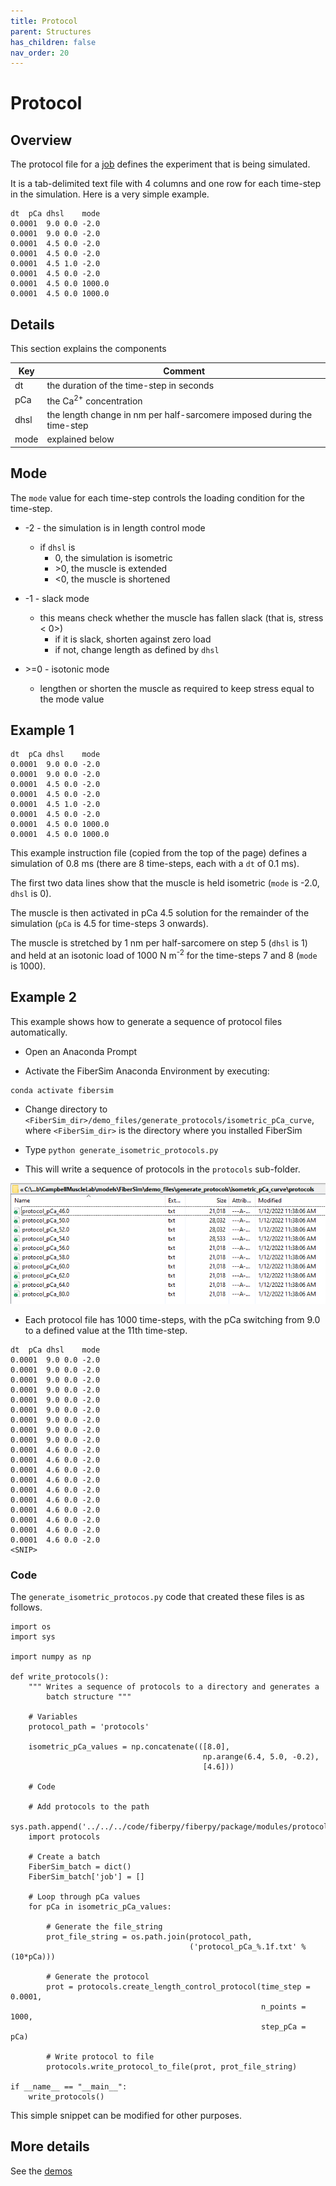 ```yaml
---
title: Protocol
parent: Structures
has_children: false
nav_order: 20
---
```


# Protocol

## Overview

The protocol file for a [job](../job/job.html) defines the experiment that is being simulated.

It is a tab-delimited text file with 4 columns and one row for each time-step in the simulation. Here is a very simple example.

````
dt	pCa	dhsl	mode
0.0001	9.0	0.0	-2.0
0.0001	9.0	0.0	-2.0
0.0001	4.5	0.0	-2.0
0.0001	4.5	0.0	-2.0
0.0001	4.5	1.0	-2.0
0.0001	4.5	0.0	-2.0
0.0001	4.5	0.0	1000.0
0.0001	4.5	0.0	1000.0
````

## Details

This section explains the components

| Key | Comment |
| ---- | ---- |
| dt | the duration of the time-step in seconds |
| pCa | the Ca<sup>2+</sup> concentration |
| dhsl | the length change in nm per half-sarcomere imposed during the time-step |
| mode | explained below |

## Mode

The `mode` value for each time-step controls the loading condition for the time-step.

+ -2 - the simulation is in length control mode
  + if `dhsl` is
    + 0, the simulation is isometric
    + \>0, the muscle is extended
    + \<0, the muscle is shortened

+ -1 - slack mode
  + this means check whether the muscle has fallen slack (that is, stress \< 0>)
    + if it is slack, shorten against zero load
    + if not, change length as defined by `dhsl`

+ \>=0 - isotonic mode
  + lengthen or shorten the muscle as required to keep stress equal to the mode value

## Example 1

````
dt	pCa	dhsl	mode
0.0001	9.0	0.0	-2.0
0.0001	9.0	0.0	-2.0
0.0001	4.5	0.0	-2.0
0.0001	4.5	0.0	-2.0
0.0001	4.5	1.0	-2.0
0.0001	4.5	0.0	-2.0
0.0001	4.5	0.0	1000.0
0.0001	4.5	0.0	1000.0
````

This example instruction file (copied from the top of the page) defines a simulation of 0.8 ms (there are 8 time-steps, each with a `dt` of 0.1 ms).

The first two data lines show that the muscle is held isometric (`mode` is -2.0, `dhsl` is 0).

The muscle is then activated in pCa 4.5 solution for the remainder of the simulation (`pCa` is 4.5 for time-steps 3 onwards).

The muscle is stretched by 1 nm per half-sarcomere on step 5 (`dhsl` is 1) and held at an isotonic load of 1000 N m<sup>-2</sup> for the time-steps 7 and 8 (`mode` is 1000).

## Example 2

This example shows how to generate a sequence of protocol files automatically.

+ Open an Anaconda Prompt

+ Activate the FiberSim Anaconda Environment by executing:
```
conda activate fibersim
```

+ Change directory to `<FiberSim_dir>/demo_files/generate_protocols/isometric_pCa_curve`, where `<FiberSim_dir>` is the directory where you installed FiberSim

+ Type `python generate_isometric_protocols.py`

+ This will write a sequence of protocols in the `protocols` sub-folder.

<img src="isometric_protocols.png">

+ Each protocol file has 1000 time-steps, with the pCa switching from 9.0 to a defined value at the 11th time-step.

````
dt	pCa	dhsl	mode
0.0001	9.0	0.0	-2.0
0.0001	9.0	0.0	-2.0
0.0001	9.0	0.0	-2.0
0.0001	9.0	0.0	-2.0
0.0001	9.0	0.0	-2.0
0.0001	9.0	0.0	-2.0
0.0001	9.0	0.0	-2.0
0.0001	9.0	0.0	-2.0
0.0001	9.0	0.0	-2.0
0.0001	4.6	0.0	-2.0
0.0001	4.6	0.0	-2.0
0.0001	4.6	0.0	-2.0
0.0001	4.6	0.0	-2.0
0.0001	4.6	0.0	-2.0
0.0001	4.6	0.0	-2.0
0.0001	4.6	0.0	-2.0
0.0001	4.6	0.0	-2.0
0.0001	4.6	0.0	-2.0
0.0001	4.6	0.0	-2.0
<SNIP>
````

### Code

The `generate_isometric_protocos.py` code that created these files is as follows.

````
import os
import sys

import numpy as np

def write_protocols():
    """ Writes a sequence of protocols to a directory and generates a
        batch structure """
        
    # Variables
    protocol_path = 'protocols'
    
    isometric_pCa_values = np.concatenate(([8.0],
                                           np.arange(6.4, 5.0, -0.2),
                                           [4.6]))
    
    # Code
    
    # Add protocols to the path
    sys.path.append('../../../code/fiberpy/fiberpy/package/modules/protocols')
    import protocols
    
    # Create a batch
    FiberSim_batch = dict()
    FiberSim_batch['job'] = []
    
    # Loop through pCa values
    for pCa in isometric_pCa_values:
        
        # Generate the file_string
        prot_file_string = os.path.join(protocol_path,
                                        ('protocol_pCa_%.1f.txt' % (10*pCa)))
        
        # Generate the protocol
        prot = protocols.create_length_control_protocol(time_step = 0.0001,
                                                        n_points = 1000,
                                                        step_pCa = pCa)
        
        # Write protocol to file
        protocols.write_protocol_to_file(prot, prot_file_string)

if __name__ == "__main__":
    write_protocols()
````

This simple snippet can be modified for other purposes.


## More details

See the [demos](../../demos/demos.html)
